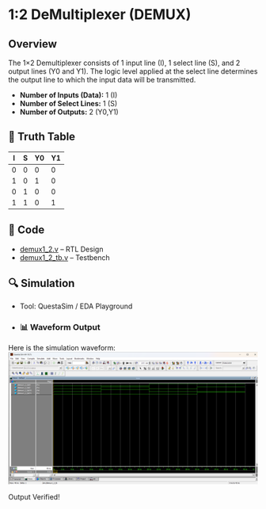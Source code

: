 # 1:2 DeMultiplexer (DEMUX)

## Overview
The 1×2 Demultiplexer consists of 1 input line (I), 1 select line (S), and 2 output lines (Y0 and Y1). The logic level applied at the select line determines the output line to which the input data will be transmitted.

- **Number of Inputs (Data):** 1 (I)  
- **Number of Select Lines:** 1 (S)  
- **Number of Outputs:** 2 (Y0,Y1)  

## 📘 Truth Table
| I | S | Y0 | Y1 |
| - | - | -- | -- |
| 0 | 0 | 0  | 0  |
| 1 | 0 | 1  | 0  |
| 0 | 1 | 0  | 0  |
| 1 | 1 | 0  | 1  |

## 📝 Code
- [demux1_2.v](demux1_2.v) – RTL Design  
- [demux1_2_tb.v](demux1_2_tb.v) – Testbench  

## 🔍 Simulation
- Tool: QuestaSim / EDA Playground  
- ### 📊 Waveform Output
Here is the simulation waveform:  
![Waveform](demux1_2_waveform.png)

Output Verified!
